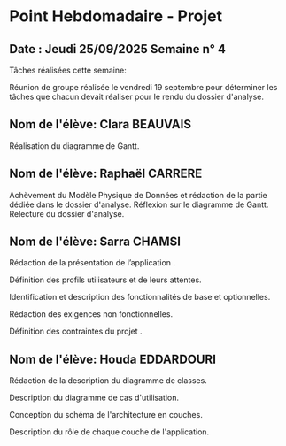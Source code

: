 # Point Hebdomadaire - Projet

## Date : Jeudi 25/09/2025 Semaine n° 4

Tâches réalisées cette semaine:

Réunion de groupe réalisée le vendredi 19 septembre pour déterminer les tâches que chacun devait réaliser pour le rendu du dossier d'analyse. 

## Nom de l'élève: Clara BEAUVAIS

Réalisation du diagramme de Gantt. 

## Nom de l'élève: Raphaël CARRERE

Achèvement du Modèle Physique de Données et rédaction de la partie dédiée dans le dossier d'analyse. 
Réflexion sur le diagramme de Gantt. 
Relecture du dossier d'analyse. 

## Nom de l'élève: Sarra CHAMSI
Rédaction de la présentation de l’application .

Définition des profils utilisateurs et de leurs attentes.

Identification et description des fonctionnalités de base et optionnelles.

Rédaction des exigences non fonctionnelles.

Définition des contraintes du projet .

## Nom de l'élève: Houda EDDARDOURI
Rédaction de la description du diagramme de classes.

Description du diagramme de cas d'utilisation.

Conception du schéma de l'architecture en couches.

Description du rôle de chaque couche de l'application.







